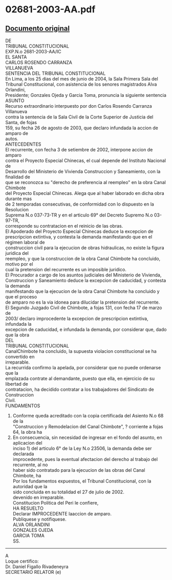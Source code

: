 
02681-2003-AA.pdf
=================
  
[Documento original](https://tc.gob.pe/jurisprudencia/2004/02681-2003-AA.pdf)  
---  
DE  
TRIBUNAL CONSTITUCIONAL  
EXP.N.o 2681-2003-AA/IC  
EL SANTA  
CARLOS ROSENDO CARRANZA  
VILLANUEVA  
SENTENCIA DEL TRIBUNAL CONSTITUCIONAL  
En Lima, a los 25 dias del mes de junio de 2004, la Sala Primera Sala del  
Tribunal Constitucional, con asistencia de los senores magistrados Alva Orlandini,  
Presidente; Gonzales Ojeda y Garcia Toma, pronuncia la siguiente sentencia  
ASUNTO  
Recurso extraordinario interpuesto por don Carlos Rosendo Carranza Villanueva  
contra la sentencia de la Sala Civil de la Corte Superior de Justicia del Santa, de fojas  
159, su fecha 26 de agosto de 2003, que declaro infundada la accion de amparo de  
autos.  
ANTECEDENTES  
El recurrente, con fecha 3 de setiembre de 2002, interpone accion de amparo  
contra el Proyecto Especial Chinecas, el cual depende del Instituto Nacional de  
Desarrollo del Ministerio de Vivienda Construccion y Saneamiento, con la finalidad de  
que se reconozca su "derecho de preferencia al reempleo" en la obra Canal Chimbote  
del Proyecto Especial Chinecas. Alega que al haber laborado en dicha obra durante mas  
de 2 temporadas consecutivas, de conformidad con lo dispuesto en la Resolucion  
Suprema N.o 037-73-TR y en el articulo 69° del Decreto Supremo N.o 03-97-TR,  
corresponde su contratacion en el reinicio de las obras.  
El Apoderado del Proyecto Especial Chinecas deduce la excepcion de  
prescripcion extintiva, y contesta la demanda manifestando que en el régimen laboral de  
çonstruccion civil para la ejecucion de obras hidraulicas, no existe la figura juridica del  
reempleo, y que la construccion de la obra Canal Chimbote ha concluido, motivo por el  
cual la pretension del recurrente es un imposible juridico.  
El Procurador a cargo de los asuntos judiciales del Ministerio de Vivienda,  
Construccion y Saneamiento deduce la excepcion de caducidad, y contesta la demanda  
manifestando que la ejecucion de la obra Canal Chimbote ha concluido y que el proceso  
de amparo no es la via idonea para dilucidar la pretension del recurrente.  
El Segundo Juzgado Civil de Chimbote, a fojas 131, con fecha 17 de marzo de  
2003/ declaro improcedente la excepcion de prescripcion extintiva, infundada la  
excepcion de caducidad, e infundada la demanda, por considerar que, dado que la obra  
DEL  
TRIBUNAL CONSTITUCIONAL  
CanalChimbote ha concluido, la supuesta violacion constitucional se ha convertido en  
irreparable.  
La recurrida confirmo la apelada, por considerar que no puede ordenarse que la  
emplazada contrate al demandante, puesto que ella, en ejercicio de su libertad de  
contratacion, ha decidido contratar a los trabajadores del Sindicato de Construccion  
Civil.  
FUNDAMENTOS  
1. Conforme queda acreditado con la copia certificada del Asiento N.o 68 de la  
"Construccion y Remodelacion del Canal Chimbote", ? corriente a fojas 64, la obra ha  
2. En consecuencia, sin necesidad de ingresar en el fondo del asunto, en aplicacion del  
inciso 1) del articulo 6° de la Ley N.o 23506, la demanda debe ser declarada  
improcedente, pues la eventual afectacion del derecho al trabajo del recurrente, al no  
haber sido contratado para la ejecucion de las obras del Canal Chimbote, ha  
Por los fundamentos expuestos, el Tribunal Constitucional, con la autoridad que la  
sido concluida en su totalidad el 27 de julio de 2002.  
devenido en irreparable.  
Constitucion Politica del Peri le confiere,  
HA RESUELTO  
Declarar IMPROCEDENTE laaccion de amparo.  
Publiquese y notifiquese.  
ALVA ORLANDINI  
GONZALES OJEDA  
GARCIA TOMA  
SS.  
- - -  
A  
Loque certifico:  
Dr. Daniel Figallo Rivadeneyra  
SECRETARIO RELATOR (e)